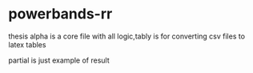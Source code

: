 # powerbands-rr

thesis alpha is a core file with all logic,tably is for converting csv files to latex tables

partial is just example of result
